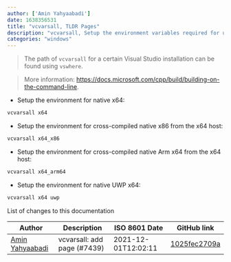 ```yaml
---
author: ['Amin Yahyaabadi']
date: 1638356531
title: "vcvarsall, TLDR Pages"
description: "vcvarsall, Setup the environment variables required for using the Microsoft Visual Studio tools from the command line."
categories: "windows"
---
```

> The path of `vcvarsall` for a certain Visual Studio installation can be found using `vswhere`.

> More information: <https://docs.microsoft.com/cpp/build/building-on-the-command-line>.

- Setup the environment for native x64:

```bash
vcvarsall x64
```

- Setup the environment for cross-compiled native x86 from the x64 host:

```bash
vcvarsall x64_x86
```

- Setup the environment for cross-compiled native Arm x64 from the x64 host:

```bash
vcvarsall x64_arm64
```

- Setup the environment for native UWP x64:

```bash
vcvarsall x64 uwp
```
List of changes to this documentation


Author | Description | ISO 8601 Date | GitHub link
------|-----|-----|-----
[Amin Yahyaabadi](mailto:aminyahyaabadi74@gmail.com) | vcvarsall: add page (#7439) | 2021-12-01T12:02:11 | [1025fec2709a](https://github.com/tldr-pages/tldr/commit/1025fec2709affd30384f1257caaefebf51c73f1)

